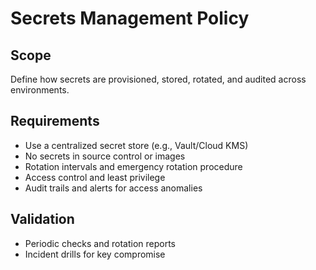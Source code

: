 # Secrets Management Policy

## Scope

Define how secrets are provisioned, stored, rotated, and audited across environments.

## Requirements

- Use a centralized secret store (e.g., Vault/Cloud KMS)
- No secrets in source control or images
- Rotation intervals and emergency rotation procedure
- Access control and least privilege
- Audit trails and alerts for access anomalies


## Validation

- Periodic checks and rotation reports
- Incident drills for key compromise

